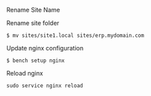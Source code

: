 Rename Site Name

Rename site folder
```console
$ mv sites/site1.local sites/erp.mydomain.com
```

Update nginx configuration 
```console
$ bench setup nginx
```

Reload nginx
```console
sudo service nginx reload
```
